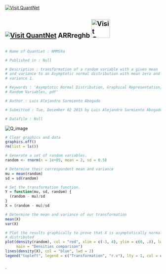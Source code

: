 [<img src="https://github.com/QuantLet/Styleguide-and-Validation-procedure/blob/master/pictures/banner.png" alt="Visit QuantNet">](http://quantlet.de/index.php?p=info)

## [<img src="https://github.com/QuantLet/Styleguide-and-Validation-procedure/blob/master/pictures/qloqo.png" alt="Visit QuantNet">](http://quantlet.de/) **ARRreghb** [<img src="https://github.com/QuantLet/Styleguide-and-Validation-procedure/blob/master/pictures/QN2.png" width="60" alt="Visit QuantNet 2.0">](http://quantlet.de/d3/ia)

```yaml

# Name of QuantLet : NMMS9a

# Published in : Null

# Description : transformation of a random variable with a given mean
# and variance to an Asymptotic normal distribution with mean zero and
# variance 1.

# Keywords : 'Asymptotic Normal Distribution, Graphical Representation,
# Random Variables, pdf'

# Author : Luis Alejandro Sarmiento Abogado

# Submitted : Tue, December 02 2015 by Luis Alejandro Sarmiento Abogado

# Datafile : Null
```
![Q_image](https://cloud.githubusercontent.com/assets/15620386/11501374/e1df06d0-9833-11e5-95ff-c315ddf32885.png)

```r
# Clear graphics and data
graphics.off()
rm(list = ls())

# Generate a set of random variables.
random <- rnorm(n = 1e+05, mean = 2, sd = 0.5)

# Determine their correspondent mean and variance
mu = mean(random)
sd = sd(random)

# Set the transformation function.
Y = function(mu, sd, random) {
  (random - mu)/sd
}
X = (random - mu)/sd

# Determine the mean and variance of our transformation
mean(X)
var(X)

# Plot the results graphically to prove that X is asymptotically normal
# distributed
plot(density(random), col = "red", xlim = c(-3, 4), ylim = c(0, .8), lwd = 2, 
     main = "Densities comparison")
lines(density(X), col = "blue", lwd = 2)
legend("topleft", legend = c("Transformation", "r.v"), lty = 1, col = c("blue", 
                                                                        "red"), cex = 0.9)

```




`


